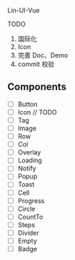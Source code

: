 Lin-UI-Vue

TODO
  1. 国际化
  2. Icon
  3. 完善 Doc、Demo
  4. commit 校验


## Components
- [ ] Button
- [ ] Icon // TODO
- [ ] Tag
- [ ] Image
- [ ] Row
- [ ] Col
- [ ] Overlay
- [ ] Loading
- [ ] Notify
- [ ] Popup
- [ ] Toast
- [ ] Cell
- [ ] Progress
- [ ] Circle
- [ ] CountTo
- [ ] Steps
- [ ] Divider
- [ ] Empty
- [ ] Badge